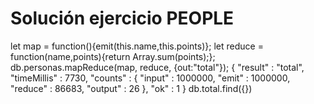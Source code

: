 # Solución ejercicio PEOPLE

 let map = function(){emit(this.name,this.points)};
 let reduce = function(name,points){return Array.sum(points);};
 db.personas.mapReduce(map, reduce, {out:"total"});
{
        "result" : "total",
        "timeMillis" : 7730,
        "counts" : {
                "input" : 1000000,
                "emit" : 1000000,
                "reduce" : 86683,
                "output" : 26
        },
        "ok" : 1
}
db.total.find({})
